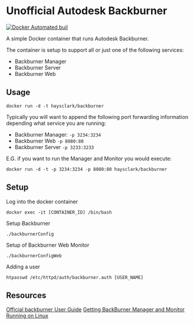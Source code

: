 Unofficial Autodesk Backburner
==============================
[![Docker Automated buil](https://img.shields.io/docker/automated/haysclark/backburner.svg?maxAge=2592000)](https://hub.docker.com/r/haysclark/backburner/builds/)

A simple Docker container that runs Autodesk Backburner.

The container is setup to support all or just one of the following services:
 - Backburner Manager
 - Backburner Server
 - Backburner Web

Usage
-----

    docker run -d -t haysclark/backburner

Typically you will want to append the following port forwarding information depending what service you are running:

 - Backburner Manager: ```-p 3234:3234```
 - Backburner Web ```-p 8080:80```
 - Backburner Server ```-p 3233:3233```

E.G. if you want to run the Manager and Monitor you would execute:

    docker run -d -t -p 3234:3234 -p 8080:80 haysclark/backburner

Setup
-----

Log into the docker container

    docker exec -it [CONTAINER_ID] /bin/bash

Setup Backburner

    ./backburnerConfig

Setup of Backburner Web Monitor

	./backburnerConfigWeb

Adding a user

	htpasswd /etc/httpd/auth/backburner.auth [USER_NAME]

Resources
------------
[Official backburner User Guide](http://download.autodesk.com/us/systemdocs/pdf/backburner2011_user_guide.pdf)
[Getting BackBurner Manager and Monitor Running on Linux](https://www.youtube.com/watch?v=UKOr1R6tO34)

